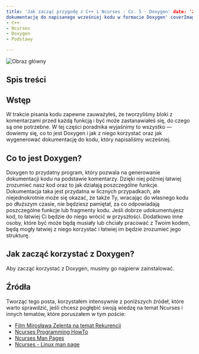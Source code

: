 ```yaml
---
title: 'Jak zacząć przygodę z C++ i Ncurses - Cz. 5 - Doxygen' date: '2022-04-10' excerpt: 'W tej części tworzymy
dokumentację do napisanego wcześniej kodu w formacie Doxygen' coverImage: '/images/posts/CppNcurses5/main.svg' keywords:
- C++
- Ncurses
- Doxygen
- Podstawy

---
```


![Obraz główny](/images/posts/CppNcurses5/main.svg#postMiniImage)

## Spis treści

## Wstęp

W trakcie pisania kodu zapewne zauważyłeś, że tworzyliśmy bloki z komentarzami przed każdą funkcją i być może
zastanawiałeś się, do czego są one potrzebne. W tej części poradnika wyjaśnimy to wszystko — dowiemy się, co to jest
Doxygen i jak z niego korzystać oraz jak wygenerować dokumentację do kodu, który napisaliśmy wcześniej.

## Co to jest Doxygen?

Doxygen to przydatny program, który pozwala na generowanie dokumentacji kodu na podstawie komentarzy. Dzięki niej
później łatwiej zrozumieć nasz kod oraz to jak działają poszczególne funkcje. Dokumentacja taka jest przydatna w
licznych przypadkach, ale niejednokrotnie może się okazać, że także Ty, wracając do własnego kodu po dłuższym czasie,
nie będziesz pamiętał, za co odpowiadają poszczególne funkcje lub fragmenty kodu. Jeśli dobrze udokumentujesz kod, to
łatwiej Ci będzie do niego wrócić w przyszłości. Dodatkowo inne osoby, które być może będą musiały lub chciały pracować
z Twoim kodem, będą mogły łatwiej z niego korzystać i łatwiej im będzie zrozumieć jego strukturę.

## Jak zacząć korzystać z Doxygen?

Aby zacząć korzystać z Doxygen, musimy go najpierw zainstalować.

## Źródła

Tworząc tego posta, korzystałem intensywnie z poniższych źródeł, które warto sprawdzić, jeśli chcesz pogłębić swoją
wiedzę na temat Ncurses i innych tematów, które poruszałem w tym poście:

- [Film Mirosława Zelenta na temat Rekurencji](https://www.youtube.com/watch?v=jNi_X5bvmQ0)
- [Ncurses Programming HowTo](https://tldp.org/HOWTO/NCURSES-Programming-HOWTO/)
- [Ncurses Man Pages](https://invisible-island.net/ncurses/announce.html)
- [Ncurses - Linux man page](https://linux.die.net/man/3/ncurses)
